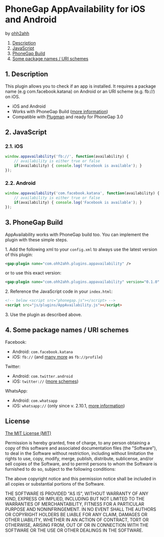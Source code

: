 # PhoneGap AppAvailability for iOS and Android

by [ohh2ahh](http://ohh2ahh.com)

1. [Description](https://github.com/ohh2ahh/AppAvailability#1-description)
2. [JavaScript](https://github.com/ohh2ahh/AppAvailability#2-javascript)
3. [PhoneGap Build]()
4. [Some package names / URI schemes]()

## 1. Description

This plugin allows you to check if an app is installed.
It requires a package name (e.g com.facebook.katana) on Android or an URI scheme (e.g. fb://) on iOS.

* iOS and Android
* Works with PhoneGap Build ([more information](https://build.phonegap.com/plugins/17))
* Compatible with [Plugman](https://github.com/apache/cordova-plugman) and ready for PhoneGap 3.0

## 2. JavaScript

### 2.1. iOS

```javascript
window.appavailability('fb://', function(availability) {
	// availability is either true or false
	if(availability) { console.log('Facebook is available'); }
});
```

### 2.2. Android

```javascript
window.appavailability('com.facebook.katana', function(availability) {
	// availability is either true or false
	if(availability) { console.log('Facebook is available'); }
});
```

## 3. PhoneGap Build

AppAvailability works with PhoneGap build too. You can implement the plugin with these simple steps.

1\. Add the following xml to your `config.xml` to always use the latest version of this plugin:
```xml
<gap:plugin name="com.ohh2ahh.plugins.appavailability" />
```
or to use this exact version:
```xml
<gap:plugin name="com.ohh2ahh.plugins.appavailability" version="0.1.0" />
```

2\. Reference the JavaScript code in your `index.html`:
```html
<!-- below <script src="phonegap.js"></script> -->
<script src="js/plugins/AppAvailability.js"></script>
```

3\. Use the plugin as described above.


## 4. Some package names / URI schemes

Facebook:
* Android: `com.facebook.katana`
* iOS: `fb://` (and [many more](http://wiki.akosma.com/IPhone_URL_Schemes#Facebook) as `fb://profile`)

Twitter:
* Android: `com.twitter.android`
* iOS: `twitter://` ([more schemes](http://wiki.akosma.com/IPhone_URL_Schemes#Twitter))

WhatsApp:
* Android: `com.whatsapp`
* iOS: `whatsapp://` (only since v. 2.10.1, [more information](http://www.whatsapp.com/faq/en/iphone/23559013))

## License

[The MIT License (MIT)](http://www.opensource.org/licenses/mit-license.html)

Permission is hereby granted, free of charge, to any person obtaining a copy
of this software and associated documentation files (the "Software"), to deal
in the Software without restriction, including without limitation the rights
to use, copy, modify, merge, publish, distribute, sublicense, and/or sell
copies of the Software, and to permit persons to whom the Software is
furnished to do so, subject to the following conditions:

The above copyright notice and this permission notice shall be included in
all copies or substantial portions of the Software.

THE SOFTWARE IS PROVIDED "AS IS", WITHOUT WARRANTY OF ANY KIND, EXPRESS OR
IMPLIED, INCLUDING BUT NOT LIMITED TO THE WARRANTIES OF MERCHANTABILITY,
FITNESS FOR A PARTICULAR PURPOSE AND NONINFRINGEMENT. IN NO EVENT SHALL THE
AUTHORS OR COPYRIGHT HOLDERS BE LIABLE FOR ANY CLAIM, DAMAGES OR OTHER
LIABILITY, WHETHER IN AN ACTION OF CONTRACT, TORT OR OTHERWISE, ARISING FROM,
OUT OF OR IN CONNECTION WITH THE SOFTWARE OR THE USE OR OTHER DEALINGS IN
THE SOFTWARE.
